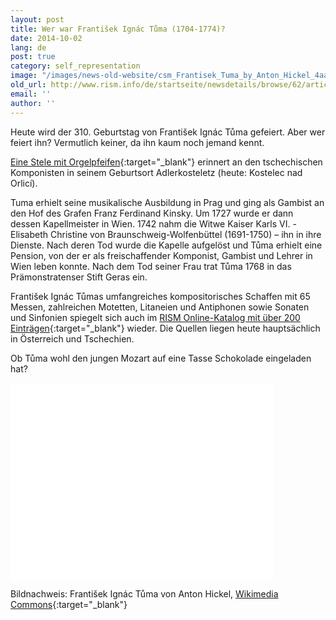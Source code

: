 ```yaml
---
layout: post
title: Wer war František Ignác Tůma (1704-1774)?
date: 2014-10-02
lang: de
post: true
category: self_representation
image: "/images/news-old-website/csm_Frantisek_Tuma_by_Anton_Hickel_4aa4179ca3.jpg"
old_url: http://www.rism.info/de/startseite/newsdetails/browse/62/article/64/who-was-frantisek-ignac-tuma-1704-1774.html
email: ''
author: ''
---
```



Heute wird der 310. Geburtstag von František Ignác Tůma gefeiert. Aber wer feiert ihn? Vermutlich keiner, da ihn kaum noch jemand kennt.

[Eine Stele mit Orgelpfeifen](http://commons.wikimedia.org/wiki/File:Kostelec_nad_Orlic%C3%AD-Franti%C5%A1ek_Ign%C3%A1c_T%C5%AFma.jpg?uselang=de){:target="_blank"} erinnert an den tschechischen Komponisten in seinem Geburtsort Adlerkosteletz (heute: Kostelec nad Orlicí).

Tuma erhielt seine musikalische Ausbildung in Prag und ging als Gambist an den Hof des Grafen Franz Ferdinand Kinsky. Um 1727 wurde er dann dessen Kapellmeister in Wien. 1742 nahm die Witwe Kaiser Karls VI. - Elisabeth Christine von Braunschweig-Wolfenbüttel (1691-1750) – ihn in ihre Dienste. Nach deren Tod wurde die Kapelle aufgelöst und Tůma erhielt eine Pension, von der er als freischaffender Komponist, Gambist und Lehrer in Wien leben konnte. Nach dem Tod seiner Frau trat Tůma 1768 in das Prämonstratenser Stift Geras ein.

František Ignác Tůmas umfangreiches kompositorisches Schaffen mit 65 Messen, zahlreichen Motetten, Litaneien und Antiphonen sowie Sonaten und Sinfonien spiegelt sich auch im [RISM Online-Katalog mit über 200 Einträgen](https://opac.rism.info/search?View=rism&author=tuma+frantisek){:target="_blank"} wieder. Die Quellen liegen heute hauptsächlich in Österreich und Tschechien.

Ob Tůma wohl den jungen Mozart auf eine Tasse Schokolade eingeladen hat?



<iframe width="420" height="315" src="//www.youtube.com/embed/V3GUpD1MJ3A" frameborder="0" allowfullscreen></iframe>

Bildnachweis: František Ignác Tůma von Anton Hickel, [Wikimedia Commons](http://commons.wikimedia.org/wiki/Category:Franti%C5%A1ek_Ign%C3%A1c_T%C5%AFma?uselang=de#mediaviewer/File:Franti%C5%A1ek_Tuma_by_Anton_Hickel.jpg){:target="_blank"}